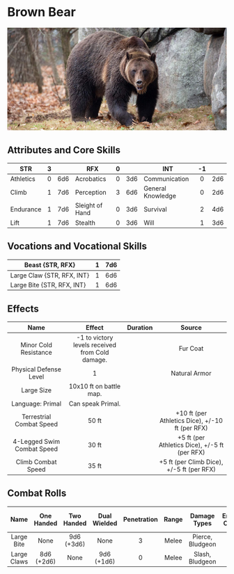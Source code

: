 # Brown Bear

![NotMyImage](BrownBear.png)

## Attributes and Core Skills

| STR       | 3 |    | RFX             | 0 |    | INT               | -1 |    |
| --------- | :-: | :-: | --------------- | :-: | :-: | ----------------- | :-: | :-: |
| Athletics | 0 | 6d6 | Acrobatics      | 0 | 3d6 | Communication     | 0 | 2d6 |
| Climb     | 1 | 7d6 | Perception      | 3 | 6d6 | General Knowledge | 0 | 2d6 |
| Endurance | 1 | 7d6 | Sleight of Hand | 0 | 3d6 | Survival          | 2 | 4d6 |
| Lift      | 1 | 7d6 | Stealth         | 0 | 3d6 | Will              | 1 | 3d6 |

## Vocations and Vocational Skills

| Beast {STR, RFX}           | 1 | 7d6 |
| -------------------------- | :-: | :-: |
| Large Claw {STR, RFX, INT} | 1 | 6d6 |
| Large Bite {STR, RFX, INT} | 1 | 6d6 |

## Effects

|          Name          |                     Effect                     | Duration |                          Source                          |
| :---------------------: | :---------------------------------------------: | :------: | :-------------------------------------------------------: |
|  Minor Cold Resistance  | -1 to victory levels received from Cold damage. |          |                         Fur Coat                         |
| Physical Defense Level |                        1                        |          |                       Natural Armor                       |
|       Large Size       |             10x10 ft on battle map.             |          |                                                          |
|    Language: Primal    |                Can speak Primal.                |          |                                                          |
| Terrestrial Combat Speed |                      50 ft                      |          | +10 ft (per Athletics Dice), +/-10 ft (per RFX) |
|  4-Legged Swim Combat Speed  |                      30 ft                      |          | +5 ft (per Athletics Dice), +/-5 ft (per RFX) |
|  Climb Combat Speed  |                      35 ft                      |          |   +5 ft (per Climb Dice), +/-5 ft (per RFX)   |

## Combat Rolls

|    Name    | One<br />Handed | Two<br />Handed | Dual<br />Wielded | Penetration | Range | Damage<br />Types | Engageable<br />Opponents | Area Of<br />Effect | Resource<br />Class |
| :---------: | :-------------: | :-------------: | :---------------: | :---------: | :---: | :---------------: | :-----------------------: | :-----------------: | :-----------------: |
| Large Bite |      None      | 9d6<br />(+3d6) |       None       |      3      | Melee | Pierce, Bludgeon |             1             |        None        |        None        |
| Large Claws | 8d6<br />(+2d6) |      None      |  9d6<br />(+1d6)  |      0      | Melee |  Slash, Bludgeon  |           Rapid           |        None        |        None        |
